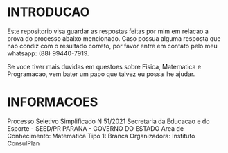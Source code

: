 # INTRODUCAO #
Este repositorio visa guardar as respostas feitas por mim em relacao a prova do processo abaixo mencionado. Caso possua alguma resposta que nao condiz com o resultado correto, por favor entre em contato pelo meu whatsapp: (88) 99440-7919.

Se voce tiver mais duvidas em questoes sobre Fisica, Matematica e Programacao, vem bater um papo que talvez eu possa lhe ajudar.

# INFORMACOES #
Processo Seletivo Simplificado N 51/2021
Secretaria da Educacao e do Esporte - SEED/PR
PARANA - GOVERNO DO ESTADO
Area de Conhecimento: Matematica
Tipo 1: Branca
Organizadora: Instituto ConsulPlan